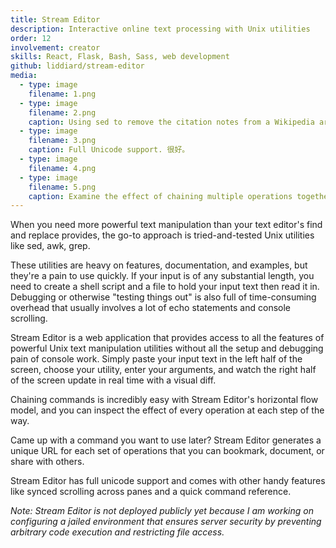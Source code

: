 ```yaml
---
title: Stream Editor
description: Interactive online text processing with Unix utilities
order: 12
involvement: creator
skills: React, Flask, Bash, Sass, web development
github: liddiard/stream-editor
media:
  - type: image
    filename: 1.png
  - type: image
    filename: 2.png
    caption: Using sed to remove the citation notes from a Wikipedia article. Removals shown in red.
  - type: image
    filename: 3.png
    caption: Full Unicode support. 很好。
  - type: image
    filename: 4.png
  - type: image
    filename: 5.png
    caption: Examine the effect of chaining multiple operations together at every step.
---
```


When you need more powerful text manipulation than your text editor's find and replace provides, the go-to approach is tried-and-tested Unix utilities like sed, awk, grep. 

These utilities are heavy on features, documentation, and examples, but they're a pain to use quickly. If your input is of any substantial length, you need to create a shell script and a file to hold your input text then read it in. Debugging or otherwise "testing things out" is also full of time-consuming overhead that usually involves a lot of echo statements and console scrolling.

Stream Editor is a web application that provides access to all the features of powerful Unix text manipulation utilities without all the setup and debugging pain of console work. Simply paste your input text in the left half of the screen, choose your utility, enter your arguments, and watch the right half of the screen update in real time with a visual diff.

Chaining commands is incredibly easy with Stream Editor's horizontal flow model, and you can inspect the effect of every operation at each step of the way.

Came up with a command you want to use later? Stream Editor generates a unique URL for each set of operations that you can bookmark, document, or share with others.

Stream Editor has full unicode support and comes with other handy features like synced scrolling across panes and a quick command reference.

*Note: Stream Editor is not deployed publicly yet because I am working on configuring a jailed environment that ensures server security by preventing arbitrary code execution and restricting file access.*